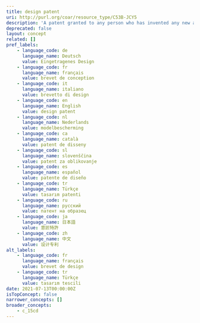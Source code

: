 ```yaml
---
title: design patent
uri: http://purl.org/coar/resource_type/C53B-JCY5
description: 'A patent granted to any person who has invented any new and non-obvious ornamental design for an article of manufacture. The design patent protects only the appearance of an article, but not its structural or functional features. [Source: Adapted from https://www.uspto.gov/patents/basics#heading-30]'
deprecated: false
layout: concept
related: []
pref_labels:
    - language_code: de
      language_name: Deutsch
      value: Eingetragenes Design
    - language_code: fr
      language_name: français
      value: brevet de conception
    - language_code: it
      language_name: italiano
      value: brevetto di design
    - language_code: en
      language_name: English
      value: design patent
    - language_code: nl
      language_name: Nederlands
      value: modelbescherming
    - language_code: ca
      language_name: català
      value: patent de disseny
    - language_code: sl
      language_name: slovenščina
      value: patent za oblikovanje
    - language_code: es
      language_name: español
      value: patente de diseño
    - language_code: tr
      language_name: Türkçe
      value: tasarım patenti
    - language_code: ru
      language_name: русский
      value: патент на образец
    - language_code: ja
      language_name: 日本語
      value: 意匠特許
    - language_code: zh
      language_name: 中文
      value: 设计专利
alt_labels:
    - language_code: fr
      language_name: français
      value: brevet de design
    - language_code: tr
      language_name: Türkçe
      value: tasarım tescili
date: 2021-07-13T00:00:00Z
isTopConcept: false
narrower_concepts: []
broader_concepts:
    - c_15cd
---
```


